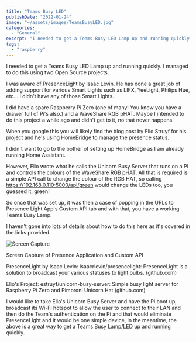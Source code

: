 ```yaml
---
title: "Teams Busy LED"
publishDate: "2022-01-24"
image: "~/assets/images/TeamsBusyLED.jpg"
categories: 
  - "General"
excerpt: "I needed to get a Teams Busy LED Lamp up and running quickly. I managed to do this using two Open Source projects. I was aware of PresenceLight by Isaac Levin. He has done a great job of adding support for various Smart Lights such as LIFX, YeeLight, Philips Hue, etc... I didn't have any of those Smart Lights..."
tags:
  - "raspberry"
---
```


I needed to get a Teams Busy LED Lamp up and running quickly. I managed to do this using two Open Source projects.

I was aware of PresenceLight by Isaac Levin. He has done a great job of adding support for various Smart Lights such as LIFX, YeeLight, Philips Hue, etc... I didn't have any of those Smart Lights.

I did have a spare Raspberry Pi Zero (one of many! You know you have a drawer full of Pi's also.) and a WaveShare RGB pHAT. Maybe I intended to do this project a while ago and didn't get to it, no that never happens.

When you google this you will likely find the blog post by Elio Struyf for his project and he's using HomeBridge to manage the presence status.

I didn't want to go to the bother of setting up HomeBridge as I am already running Home Assistant.

However, Elio wrote what he calls the Unicorn Busy Server that runs on a Pi and controls the colours of the WaveShare RGB pHAT.  All that is required is a simple API call to change the colour of the RGB HAT, so calling https://192.168.0.110:5000/api/green would change the LEDs too, you guessed it, green!

So once that was set up, it was then a case of popping in the URLs to Presence Light App's Custom API tab and with that, you have a working Teams Busy Lamp.

I haven't gone into lots of details about how to do this here as it's covered in the links provided.

![Screen Capture](/images/eff03ef5d6058a53033897a43603b8f4381b1b78.webp)

Screen Capture of Presence Application and Custom API

PresenceLight by Isaac Levin: isaacrlevin/presencelight: PresenceLight is a solution to broadcast your various statuses to light bulbs. (github.com)

Elio's Project: estruyf/unicorn-busy-server: Simple busy light server for Raspberry Pi Zero and Pimoroni Unicorn Hat (github.com)

I would like to take Elio's Unicorn Busy Server and have the Pi boot up, broadcast its Wi-Fi hotspot to allow the user to connect to their LAN and then do the Team's authentication on the Pi and that would eliminate PresenceLight and it would be one simple device, in the meantime, the above is a great way to get a Teams Busy Lamp/LED up and running quickly.
